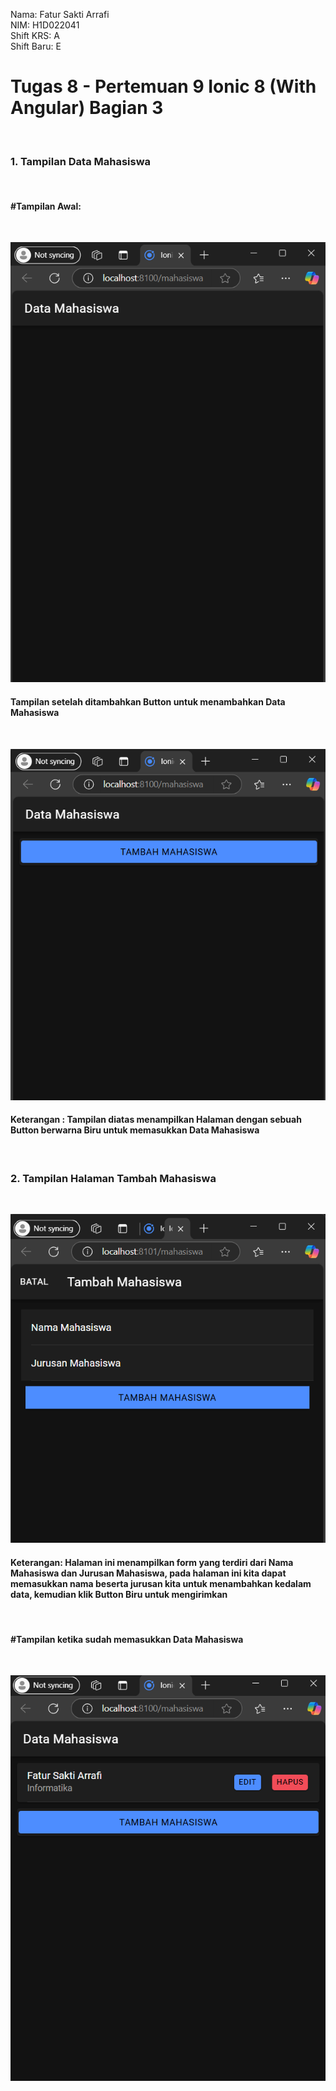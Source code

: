 Nama: Fatur Sakti Arrafi<br>
NIM: H1D022041<br>
Shift KRS: A<br>
Shift Baru: E<br>

<h1>Tugas 8 - Pertemuan 9 Ionic 8 (With Angular) Bagian 3</h1><br>

<h3>1. Tampilan Data Mahasiswa</h3><br>
<h4>#Tampilan Awal:</h4><br>

![alt text](https://github.com/fatur251003/LabMobile9_Fatur-Sakti-Arrafi_Shift-E/blob/main/images/Screenshot%202024-11-07%20091622.png)<br>

<h4>Tampilan setelah ditambahkan Button untuk menambahkan Data Mahasiswa</h4><br>

![alt text](https://github.com/fatur251003/LabMobile9_Fatur-Sakti-Arrafi_Shift-E/blob/main/images/Screenshot%202024-11-10%20154701.png)<br>

<h4>Keterangan : Tampilan diatas menampilkan Halaman dengan sebuah Button berwarna Biru untuk memasukkan Data Mahasiswa</h4><br>

<h3>2. Tampilan Halaman Tambah Mahasiswa</h3><br>

![alt text](https://github.com/fatur251003/LabMobile9_Fatur-Sakti-Arrafi_Shift-E/blob/main/images/Screenshot%202024-11-07%20094624.png)<br>

<h4>Keterangan: Halaman ini menampilkan form yang terdiri dari Nama Mahasiswa dan Jurusan Mahasiswa, pada halaman ini kita dapat memasukkan nama beserta jurusan kita untuk menambahkan kedalam data, kemudian klik Button Biru untuk mengirimkan</h4><br>

<h4>#Tampilan ketika sudah memasukkan Data Mahasiswa</h4><br>

![alt text](https://github.com/fatur251003/LabMobile9_Fatur-Sakti-Arrafi_Shift-E/blob/main/images/Screenshot%202024-11-10%20154625.png)<br>
